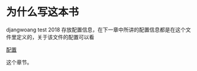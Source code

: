 # 为什么写这本书
djangwoang test 2018
存放配置信息，在下一章中所讲的配置信息都是在这个文件里定义的，关于该文件的配置可以看

[配置](https://gitbook.zhangjikai.com/settings.html)

这个章节。

